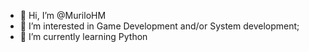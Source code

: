 - 👋 Hi, I’m @MuriloHM
- 👀 I’m interested in Game Development and/or System development;
- 🌱 I’m currently learning Python

<!---
MuriloHM/MuriloHM is a ✨ special ✨ repository because its `README.md` (this file) appears on your GitHub profile.
You can click the Preview link to take a look at your changes.
--->
